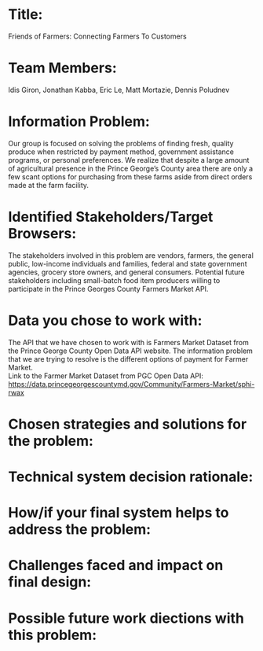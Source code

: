 # Title:
Friends of Farmers: Connecting Farmers To Customers 
# Team Members:
Idis Giron, Jonathan Kabba, Eric Le, Matt Mortazie, Dennis Poludnev
# Information Problem:
Our group is focused on solving the problems of finding fresh, quality produce when restricted by payment
method, government assistance programs, or personal preferences. We realize that despite a large amount 
of agricultural presence in the Prince George’s County area there are only a few scant options for 
purchasing from these farms aside from direct orders made at the farm facility.
# Identified Stakeholders/Target Browsers:
The stakeholders involved in this problem are vendors, farmers, the general public, low-income individuals 
and families, federal and state government agencies, grocery store owners, and general consumers. 
Potential future stakeholders including small-batch food item producers willing to participate in the Prince Georges County Farmers Market API.
# Data you chose to work with:
The API that we have chosen to work with is Farmers Market Dataset from the Prince George County Open Data API website. 
The information problem that we are trying to resolve is the different options of payment for Farmer Market.  
Link to the Farmer Market Dataset from PGC Open Data API: https://data.princegeorgescountymd.gov/Community/Farmers-Market/sphi-rwax 
# Chosen strategies and solutions for the problem:

# Technical system decision rationale:

# How/if your final system helps to address the problem:

# Challenges faced and impact on final design:

# Possible future work diections with this problem:
